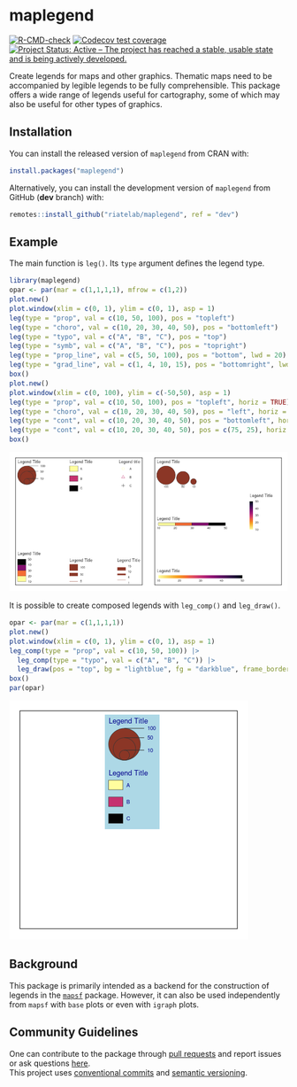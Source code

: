 
<!-- README.md is generated from README.Rmd. Please edit that file -->

# maplegend

<!-- badges: start -->

[![R-CMD-check](https://github.com/riatelab/maplegend/actions/workflows/R-CMD-check.yaml/badge.svg)](https://github.com/riatelab/maplegend/actions/workflows/R-CMD-check.yaml)
[![Codecov test
coverage](https://codecov.io/gh/riatelab/maplegend/branch/main/graph/badge.svg)](https://app.codecov.io/gh/riatelab/maplegend?branch=main)
[![Project Status: Active – The project has reached a stable, usable
state and is being actively
developed.](https://www.repostatus.org/badges/latest/active.svg)](https://www.repostatus.org/#active)
<!-- badges: end -->

Create legends for maps and other graphics. Thematic maps need to be
accompanied by legible legends to be fully comprehensible. This package
offers a wide range of legends useful for cartography, some of which may
also be useful for other types of graphics.

## Installation

You can install the released version of `maplegend` from CRAN with:

``` r
install.packages("maplegend")
```

Alternatively, you can install the development version of `maplegend`
from GitHub (**dev** branch) with:

``` r
remotes::install_github("riatelab/maplegend", ref = "dev")
```

## Example

The main function is `leg()`. Its `type` argument defines the legend
type.

``` r
library(maplegend)
opar <- par(mar = c(1,1,1,1), mfrow = c(1,2))
plot.new()
plot.window(xlim = c(0, 1), ylim = c(0, 1), asp = 1)
leg(type = "prop", val = c(10, 50, 100), pos = "topleft")
leg(type = "choro", val = c(10, 20, 30, 40, 50), pos = "bottomleft")
leg(type = "typo", val = c("A", "B", "C"), pos = "top")
leg(type = "symb", val = c("A", "B", "C"), pos = "topright")
leg(type = "prop_line", val = c(5, 50, 100), pos = "bottom", lwd = 20)
leg(type = "grad_line", val = c(1, 4, 10, 15), pos = "bottomright", lwd = c(1, 5, 10))
box()
plot.new()
plot.window(xlim = c(0, 100), ylim = c(-50,50), asp = 1)
leg(type = "prop", val = c(10, 50, 100), pos = "topleft", horiz = TRUE)
leg(type = "choro", val = c(10, 20, 30, 40, 50), pos = "left", horiz = TRUE)
leg(type = "cont", val = c(10, 20, 30, 40, 50), pos = "bottomleft", horiz = TRUE)
leg(type = "cont", val = c(10, 20, 30, 40, 50), pos = c(75, 25), horiz = FALSE)
box()
```

![](man/figures/README-example-1.png)<!-- -->

It is possible to create composed legends with `leg_comp()` and
`leg_draw()`.

``` r
opar <- par(mar = c(1,1,1,1))
plot.new()
plot.window(xlim = c(0, 1), ylim = c(0, 1), asp = 1)
leg_comp(type = "prop", val = c(10, 50, 100)) |>
  leg_comp(type = "typo", val = c("A", "B", "C")) |>
  leg_draw(pos = "top", bg = "lightblue", fg = "darkblue", frame_border = NA)
box()
par(opar)
```

![](man/figures/README-example2-1.png)<!-- -->

## Background

This package is primarily intended as a backend for the construction of
legends in the [`mapsf`](https://riatelab.github.io/mapsf/) package.
However, it can also be used independently from `mapsf` with `base`
plots or even with `igraph` plots.

## Community Guidelines

One can contribute to the package through [pull
requests](https://github.com/riatelab/maplegend/pulls) and report issues
or ask questions [here](https://github.com/riatelab/maplegend/issues).  
This project uses [conventional
commits](https://www.conventionalcommits.org/en/v1.0.0-beta.3/) and
[semantic versioning](https://semver.org/).
